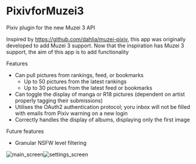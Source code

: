 # PixivforMuzei3
Pixiv plugin for the new Muzei 3 API

Inspired by https://github.com/dahlia/muzei-pixiv, this app was originally developed to add Muzei 3 support. Now that the inspiration has Muzei 3 support, the aim of this app is to add functionality

Features
  - Can pull pictures from rankings, feed, or bookmarks
    - Up to 50 pictures from the latest rankings
    - Up to 30 pictures from the latest feed or bookmarks
  - Can toggle the display of manga or R18 pictures (dependent on artist properly tagging their submissions)
  - Utilises the OAuth2 authentication protocol; yoru inbox will not be filled with emails from Pixiv warning on a new login
  - Correctly handles the display of albums, displaying only the first image

Future features
  - Granular NSFW level filtering

![main_screen](https://github.com/yellowbluesky/PixivforMuzei3/blob/master/artwork/main.png)![settings_screen](https://github.com/yellowbluesky/PixivforMuzei3/blob/master/artwork/settings.png)
